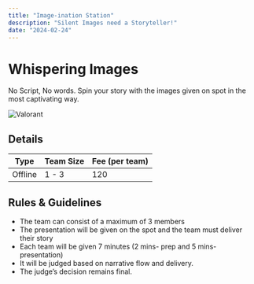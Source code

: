 ```yaml
---
title: "Image-ination Station"
description: "Silent Images need a Storyteller!"
date: "2024-02-24"
---
```


# Whispering Images


No Script, No words. Spin your story with the images given on spot in the most captivating way. 
<div class="lg:flex">
<img src="/posters/2024/whisperingimages.jpg" alt="Valorant" class="w-full lg:w-96 mx-auto object-cover" />
</div>


## Details

| Type    | Team Size | Fee (per team) |
| ------- | --------- | -------------- |
| Offline | 1 - 3     | 120            |

## Rules & Guidelines

-   The team can consist of a maximum of 3 members
-   The presentation will be given on the spot and the team must deliver their story
-   Each team will be given 7 minutes (2 mins- prep and 5 mins-presentation)
-   It will be judged based on narrative flow and delivery. 
-   The judge’s decision remains final.

